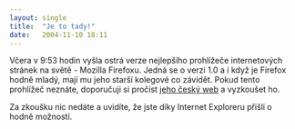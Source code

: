 ```yaml
---
layout: single
title:  "Je to tady!"
date:   2004-11-10 18:11
---
```

Včera v 9:53 hodin vyšla ostrá verze nejlepšího prohlížeče
internetových stránek na světě - Mozilla Firefoxu. Jedná se
o verzi 1.0 a i když je Firefox hodně mladý, mají mu jeho
starší kolegové co závidět. Pokud tento prohlížeč neznáte,
doporučuji si pročíst [jeho český web](http://firefox.czilla.cz)
a vyzkoušet ho.

Za zkoušku nic nedáte a uvidíte, že jste díky Internet Exploreru
přišli o hodně možností.

